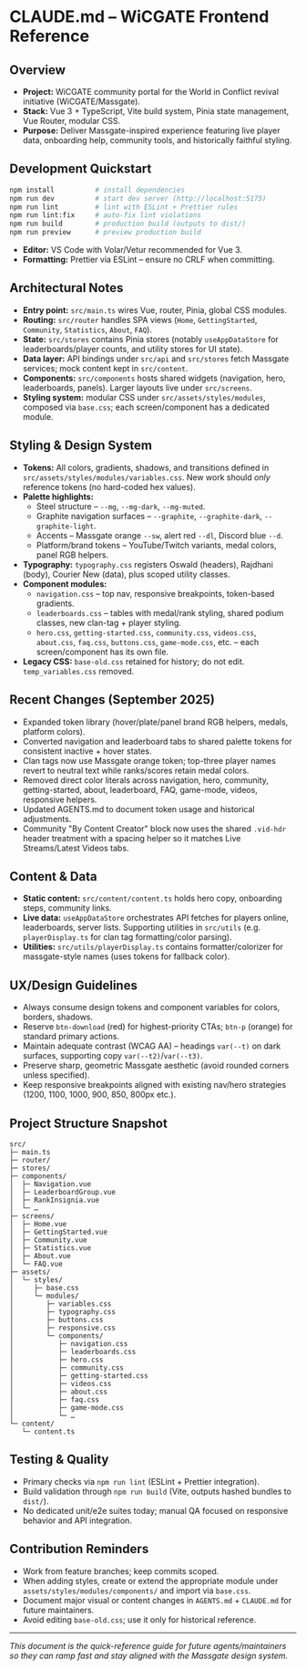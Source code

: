 # CLAUDE.md – WiCGATE Frontend Reference

## Overview
- **Project:** WiCGATE community portal for the World in Conflict revival initiative (WiCGATE/Massgate).
- **Stack:** Vue 3 + TypeScript, Vite build system, Pinia state management, Vue Router, modular CSS.
- **Purpose:** Deliver Massgate-inspired experience featuring live player data, onboarding help, community tools, and historically faithful styling.

## Development Quickstart
```bash
npm install          # install dependencies
npm run dev          # start dev server (http://localhost:5175)
npm run lint         # lint with ESLint + Prettier rules
npm run lint:fix     # auto-fix lint violations
npm run build        # production build (outputs to dist/)
npm run preview      # preview production build
```
- **Editor:** VS Code with Volar/Vetur recommended for Vue 3.
- **Formatting:** Prettier via ESLint – ensure no CRLF when committing.

## Architectural Notes
- **Entry point:** `src/main.ts` wires Vue, router, Pinia, global CSS modules.
- **Routing:** `src/router` handles SPA views (`Home`, `GettingStarted`, `Community`, `Statistics`, `About`, `FAQ`).
- **State:** `src/stores` contains Pinia stores (notably `useAppDataStore` for leaderboards/player counts, and utility stores for UI state).
- **Data layer:** API bindings under `src/api` and `src/stores` fetch Massgate services; mock content kept in `src/content`.
- **Components:** `src/components` hosts shared widgets (navigation, hero, leaderboards, panels). Larger layouts live under `src/screens`.
- **Styling system:** modular CSS under `src/assets/styles/modules`, composed via `base.css`; each screen/component has a dedicated module.

## Styling & Design System
- **Tokens:** All colors, gradients, shadows, and transitions defined in `src/assets/styles/modules/variables.css`. New work should *only* reference tokens (no hard-coded hex values).
- **Palette highlights:**
  - Steel structure – `--mg`, `--mg-dark`, `--mg-muted`.
  - Graphite navigation surfaces – `--graphite`, `--graphite-dark`, `--graphite-light`.
  - Accents – Massgate orange `--sw`, alert red `--dl`, Discord blue `--d`.
  - Platform/brand tokens – YouTube/Twitch variants, medal colors, panel RGB helpers.
- **Typography:** `typography.css` registers Oswald (headers), Rajdhani (body), Courier New (data), plus scoped utility classes.
- **Component modules:**
  - `navigation.css` – top nav, responsive breakpoints, token-based gradients.
  - `leaderboards.css` – tables with medal/rank styling, shared podium classes, new clan-tag + player styling.
  - `hero.css`, `getting-started.css`, `community.css`, `videos.css`, `about.css`, `faq.css`, `buttons.css`, `game-mode.css`, etc. – each screen/component has its own file.
- **Legacy CSS:** `base-old.css` retained for history; do not edit. `temp_variables.css` removed.

## Recent Changes (September 2025)
- Expanded token library (hover/plate/panel brand RGB helpers, medals, platform colors).
- Converted navigation and leaderboard tabs to shared palette tokens for consistent inactive + hover states.
- Clan tags now use Massgate orange token; top-three player names revert to neutral text while ranks/scores retain medal colors.
- Removed direct color literals across navigation, hero, community, getting-started, about, leaderboard, FAQ, game-mode, videos, responsive helpers.
- Updated AGENTS.md to document token usage and historical adjustments.
- Community "By Content Creator" block now uses the shared `.vid-hdr` header treatment with a spacing helper so it matches Live Streams/Latest Videos tabs.

## Content & Data
- **Static content:** `src/content/content.ts` holds hero copy, onboarding steps, community links.
- **Live data:** `useAppDataStore` orchestrates API fetches for players online, leaderboards, server lists. Supporting utilities in `src/utils` (e.g. `playerDisplay.ts` for clan tag formatting/color parsing).
- **Utilities:** `src/utils/playerDisplay.ts` contains formatter/colorizer for massgate-style names (uses tokens for fallback color).

## UX/Design Guidelines
- Always consume design tokens and component variables for colors, borders, shadows.
- Reserve `btn-download` (red) for highest-priority CTAs; `btn-p` (orange) for standard primary actions.
- Maintain adequate contrast (WCAG AA) – headings `var(--t)` on dark surfaces, supporting copy `var(--t2)`/`var(--t3)`.
- Preserve sharp, geometric Massgate aesthetic (avoid rounded corners unless specified).
- Keep responsive breakpoints aligned with existing nav/hero strategies (1200, 1100, 1000, 900, 850, 800px etc.).

## Project Structure Snapshot
```
src/
├─ main.ts
├─ router/
├─ stores/
├─ components/
│  ├─ Navigation.vue
│  ├─ LeaderboardGroup.vue
│  ├─ RankInsignia.vue
│  └─ …
├─ screens/
│  ├─ Home.vue
│  ├─ GettingStarted.vue
│  ├─ Community.vue
│  ├─ Statistics.vue
│  ├─ About.vue
│  └─ FAQ.vue
├─ assets/
│  └─ styles/
│     ├─ base.css
│     └─ modules/
│        ├─ variables.css
│        ├─ typography.css
│        ├─ buttons.css
│        ├─ responsive.css
│        └─ components/
│           ├─ navigation.css
│           ├─ leaderboards.css
│           ├─ hero.css
│           ├─ community.css
│           ├─ getting-started.css
│           ├─ videos.css
│           ├─ about.css
│           ├─ faq.css
│           ├─ game-mode.css
│           └─ …
└─ content/
   └─ content.ts
```

## Testing & Quality
- Primary checks via `npm run lint` (ESLint + Prettier integration).
- Build validation through `npm run build` (Vite, outputs hashed bundles to `dist/`).
- No dedicated unit/e2e suites today; manual QA focused on responsive behavior and API integration.

## Contribution Reminders
- Work from feature branches; keep commits scoped.
- When adding styles, create or extend the appropriate module under `assets/styles/modules/components/` and import via `base.css`.
- Document major visual or content changes in `AGENTS.md` + `CLAUDE.md` for future maintainers.
- Avoid editing `base-old.css`; use it only for historical reference.

---
*This document is the quick-reference guide for future agents/maintainers so they can ramp fast and stay aligned with the Massgate design system.*

